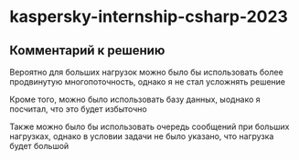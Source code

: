 # kaspersky-internship-csharp-2023

## Комментарий к решению

Вероятно для больших нагрузок можно было бы использовать более продвинутую многопоточность, однако я не стал усложнять решение

Кроме того, можно было использовать базу данных, ыоднако я посчитал, что это будет избыточно

Также можно было бы использовать очередь сообщений при больших нагрузках, однако в условии задачи не было указано, что нагрузка будет большой
